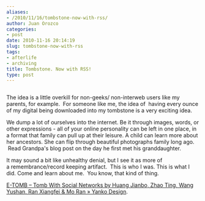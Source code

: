 ```yaml
---
aliases:
- /2010/11/16/tombstone-now-with-rss/
author: Juan Orozco
categories:
- post
date: 2010-11-16 20:14:19
slug: tombstone-now-with-rss
tags:
- afterlife
- archiving
title: Tombstone. Now with RSS!
type: post
---
```


[<img src='http://juanthedesigner.files.wordpress.com/2010/11/etomb31.jpg?w=580' alt='' data-recalc-dims="1" />][1]

The idea is a little overkill for non-geeks/ non-interweb users like my parents, for example.  For someone like me, the idea of  having every ounce of my digital being downloaded into my tombstone is a very exciting idea.

We dump a lot of ourselves into the internet. Be it through images, words, or other expressions - all of your online personality can be left in one place, in a format that family can pull up at their leisure. A child can learn more about her ancestors. She can flip through beautiful photographs family long ago.  Read Grandpa's blog post on the day he first met his granddaughter.

It may sound a bit like unhealthy denial, but I see it as more of a remembrance/record keeping artifact.  This is who I was. This is what I did. Come and learn about me.  You know, that kind of thing.

[E-TOMB – Tomb With Social Networks by Huang Jianbo, Zhao Ting, Wang Yushan, Ran Xiangfei & Mo Ran » Yanko Design][1].

[1]: http://www.yankodesign.com/2010/11/10/tweet-and-like-me-even-when-i%E2%80%99m-dead/